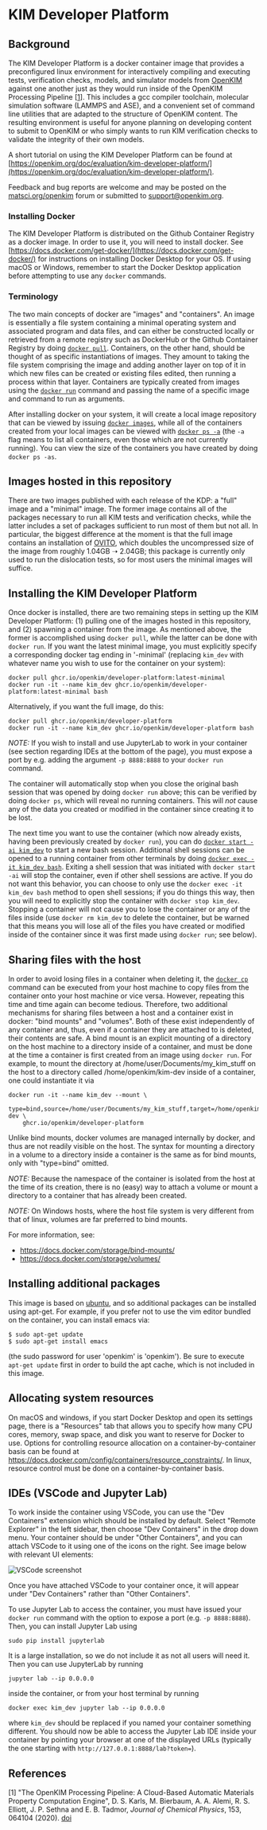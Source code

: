 # KIM Developer Platform

## Background
The KIM Developer Platform is a docker container image that provides a
preconfigured linux environment for interactively compiling and executing
tests, verification checks, models, and simulator models from
[OpenKIM](https://openkim.org) against one another just as they would run
inside of the OpenKIM Processing Pipeline [[1](#references)]. This includes a
gcc compiler toolchain, molecular simulation software (LAMMPS and ASE), and a
convenient set of command line utilities that are adapted to the structure of
OpenKIM content.  The resulting environment is useful for anyone planning on
developing content to submit to OpenKIM or who simply wants to run KIM
verification checks to validate the integrity of their own models.

A short tutorial on using the KIM Developer Platform can be found at
[https://openkim.org/doc/evaluation/kim-developer-platform/](https://openkim.org/doc/evaluation/kim-developer-platform/).

Feedback and bug reports are welcome and may be posted on the
[matsci.org/openkim](https://matsci.org/openkim/) forum or submitted to
[support@openkim.org](mailto:support@openkim.org).

### Installing Docker

The KIM Developer Platform is distributed on the Github Container Registry as
a docker image.  In order to use it, you will need to install docker.  See
[https://docs.docker.com/get-docker/](https://docs.docker.com/get-docker/) for
instructions on installing Docker Desktop for your OS.  If using macOS or
Windows, remember to start the Docker Desktop application before attempting to
use any `docker` commands.

### Terminology

The two main concepts of docker are "images" and "containers".  An image is
essentially a file system containing a minimal operating system and associated
program and data files, and can either be constructed locally or retrieved from
a remote registry such as DockerHub or the Github Container Registry by doing
[`docker pull`](https://docs.docker.com/engine/reference/commandline/pull/).
Containers, on the other hand, should be thought of as specific instantiations
of images.  They amount to taking the file system comprising the image and
adding another layer on top of it in which new files can be created or existing
files edited, then running a process within that layer.  Containers are
typically created from images using the [`docker run`](https://docs.docker.com/engine/reference/commandline/run/)
command and passing the name of a specific image and command to run as
arguments.

After installing docker on your system, it will create a local image repository
that can be viewed by issuing [`docker images`](https://docs.docker.com/engine/reference/commandline/images/),
while all of the containers created from your local images can be viewed with
[`docker ps -a`](https://docs.docker.com/engine/reference/commandline/ps/) (the
`-a` flag means to list all containers, even those which are not currently
running).  You can view the size of the containers you have created by doing
`docker ps -as`.

## Images hosted in this repository

There are two images published with each release of the KDP: a "full" image and
a "minimal" image.  The former image contains all of the packages necessary to
run all KIM tests and verification checks, while the latter includes a set of
packages sufficient to run most of them but not all.  In particular, the
biggest difference at the moment is that the full image contains an
installation of [OVITO](https://www.ovito.org/), which doubles the uncompressed
size of the image from roughly 1.04GB ➝ 2.04GB; this package is currently only
used to run the dislocation tests, so for most users the minimal images will
suffice.

## Installing the KIM Developer Platform

Once docker is installed, there are two remaining steps in setting up the KIM
Developer Platform: (1) pulling one of the images hosted in this repository,
and (2) spawning a container from the image.  As mentioned above, the former is
accomplished using `docker pull`, while the latter can be done with `docker
run`.  If you want the latest minimal image, you must explicitly specify a
corresponding docker tag ending in '-minimal' (replacing `kim_dev` with
whatever name you wish to use for the container on your system):
```
docker pull ghcr.io/openkim/developer-platform:latest-minimal
docker run -it --name kim_dev ghcr.io/openkim/developer-platform:latest-minimal bash
```
Alternatively, if you want the full image, do this:
```
docker pull ghcr.io/openkim/developer-platform
docker run -it --name kim_dev ghcr.io/openkim/developer-platform bash
```
*NOTE:* If you wish to install and use JupyterLab to work in your container (see section regarding IDEs at the bottom of the page), you must expose a port by e.g. adding the argument `-p 8888:8888` to your `docker run` command.

The container will automatically stop when you close the original bash session
that was opened by doing `docker run` above; this can be verified by doing
`docker ps`, which will reveal no running containers.  This will *not* cause
any of the data you created or modified in the container since creating it to
be lost.

The next time you want to use the container (which now already exists, having
been previously created by `docker run`), you can do [`docker start -ai kim_dev`](https://docs.docker.com/engine/reference/commandline/start/)
to start a new bash session.  Additional shell sessions can be opened to a
running container from other terminals by doing [`docker exec -it kim_dev bash`](https://docs.docker.com/engine/reference/commandline/exec/).
Exiting a shell session that was initiated with `docker start -ai` will stop
the container, even if other shell sessions are active.  If you do not want
this behavior, you can choose to only use the `docker exec -it kim_dev bash`
method to open shell sessions; if you do things this way, then you will need to
explicitly stop the container with `docker stop kim_dev`.  Stopping a container
will not cause you to lose the container or any of the files inside (use
`docker rm kim_dev` to delete the container, but be warned that this means you
will lose all of the files you have created or modified inside of the container
since it was first made using `docker run`; see below).

## Sharing files with the host

In order to avoid losing files in a container when deleting it, the [`docker cp`](https://docs.docker.com/engine/reference/commandline/cp/)
command can be executed from your host machine to copy files from the container
onto your host machine or vice versa.  However, repeating this time and time
again can become tedious.  Therefore, two additional mechanisms for sharing
files between a host and a container exist in docker: "bind mounts" and
"volumes".  Both of these exist independently of any container and, thus, even
if a container they are attached to is deleted, their contents are safe.  A
bind mount is an explicit mounting of a directory on the host machine to a
directory inside of a container, and must be done at the time a container is
first created from an image using `docker run`.  For example, to mount the
directory at /home/user/Documents/my_kim_stuff on the host to a directory
called /home/openkim/kim-dev inside of a container, one could instantiate it
via
```
docker run -it --name kim_dev --mount \
    type=bind,source=/home/user/Documents/my_kim_stuff,target=/home/openkim/kim-dev \
    ghcr.io/openkim/developer-platform
```
Unlike bind mounts, docker volumes are managed internally by docker, and thus
are not readily visible on the host.  The syntax for mounting a directory in a
volume to a directory inside a container is the same as for bind mounts, only
with "type=bind" omitted.

*NOTE:* Because the namespace of the container is isolated from the host at the
time of its creation, there is no (easy) way to attach a volume or mount a
directory to a container that has already been created.

*NOTE:* On Windows hosts, where the host file system is very different from
that of linux, volumes are far preferred to bind mounts.

For more information, see:

- https://docs.docker.com/storage/bind-mounts/
- https://docs.docker.com/storage/volumes/

## Installing additional packages

This image is based on [ubuntu](https://hub.docker.com/_/ubuntu), and so
additional packages can be installed using apt-get.  For example, if you prefer
not to use the vim editor bundled on the container, you can install emacs
via:
```
$ sudo apt-get update
$ sudo apt-get install emacs
```
(the sudo password for user 'openkim' is 'openkim').  Be sure to execute
`apt-get update` first in order to build the apt cache, which is not included
in this image.

## Allocating system resources

On macOS and windows, if you start Docker Desktop and open its settings page,
there is a "Resources" tab that allows you to specify how many CPU cores, memory,
swap space, and disk you want to reserve for Docker to use.  Options for controlling
resource allocation on a container-by-container basis can be found at
https://docs.docker.com/config/containers/resource_constraints/.  In linux, resource
control must be done on a container-by-container basis.

## IDEs (VSCode and Jupyter Lab)

To work inside the container using VSCode, you can use the "Dev Containers"
extension which should be installed by default. Select "Remote Explorer" in
the left sidebar, then choose "Dev Containers" in the drop down menu. Your
container should be under "Other Containers", and you can attach VSCode to it
using one of the icons on the right. See image below with relevant UI elements:

![VSCode screenshot](doc_img/vscode.png)

Once you have attached VSCode to your container once, it will appear under 
"Dev Containers" rather than "Other Containers".

To use Jupyter Lab to access the container, you must have issued your `docker run` command
with the option to expose a port (e.g. `-p 8888:8888`). Then, you can install Jupyter Lab using
```
sudo pip install jupyterlab
```
It is a large installation, so we do not include it as not all users will need it. Then you can use JupyterLab by running

```
jupyter lab --ip 0.0.0.0
```
inside the container, or from your host terminal by running 
```
docker exec kim_dev jupyter lab --ip 0.0.0.0
```
where `kim_dev` should be replaced if you named your container something different.
You should now be able to access the Jupyter Lab IDE inside your container by
pointing your browser at one of the displayed URLs (typically the one starting with `http://127.0.0.1:8888/lab?token=`).


## References

[1] "The OpenKIM Processing Pipeline: A Cloud-Based Automatic Materials
Property Computation Engine", D. S. Karls, M. Bierbaum, A. A. Alemi, R. S.
Elliott, J. P. Sethna and E. B. Tadmor, *Journal of Chemical Physics*, 153,
064104 (2020). [doi](http://dx.doi.org/10.1063/5.0014267)
